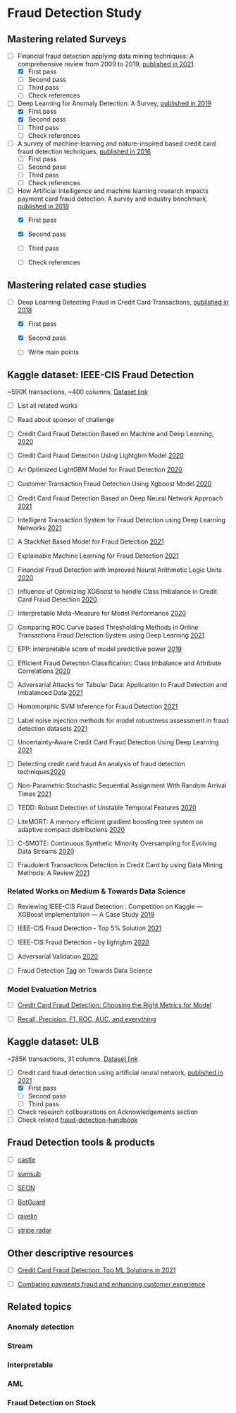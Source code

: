 <div dir="rtl" align='justify'>
</div>

# Fraud Detection Study

## Mastering related Surveys

- [ ] Financial fraud detection applying data mining techniques: A comprehensive review from 2009 to 2019, [published in 2021](https://www.sciencedirect.com/science/article/abs/pii/S1574013721000423)
  - [x] First pass
  - [ ] Second pass
  - [ ] Third pass
  - [ ] Check references
- [ ] Deep Learning for Anomaly Detection: A Survey, [published in 2019](https://arxiv.org/abs/1901.03407)
  - [x] First pass
  - [x] Second pass
  - [ ] Third pass
  - [ ] Check references
- [ ] A survey of machine-learning and nature-inspired based credit card fraud detection techniques, [published in 2016](https://link.springer.com/article/10.1007/s13198-016-0551-y)
  - [ ] First pass
  - [ ] Second pass
  - [ ] Third pass
  - [ ] Check references
- [ ] How Artificial Intelligence and machine learning research impacts payment card fraud detection: A survey and industry benchmark, [published in 2018](https://www.sciencedirect.com/science/article/abs/pii/S0952197618301520)
  - [x] First pass
  - [x] Second pass
  - [ ] Third pass
  - [ ] Check references


## Mastering related case studies
- [ ] Deep Learning Detecting Fraud in Credit Card Transactions, [published in 2018](https://ieeexplore.ieee.org/document/8374722)
  - [x] First pass
  - [x] Second pass
  - [ ] Write main points


## Kaggle dataset: IEEE-CIS Fraud Detection
~590K transactions, ~400 columns, [Dataset link](https://www.kaggle.com/c/ieee-fraud-detection)
- [ ] List all related works
- [ ] Read about sponsor of challenge
- [ ] Credit Card Fraud Detection Based on Machine and Deep Learning, [2020](https://ieeexplore.ieee.org/abstract/document/9078935)
- [ ] Credit Card Fraud Detection Using Lightgbm Model [2020](https://ieeexplore.ieee.org/abstract/document/9134072)
- [ ] An Optimized LightGBM Model for Fraud Detection [2020](https://iopscience.iop.org/article/10.1088/1742-6596/1651/1/012111/meta)
- [ ] Customer Transaction Fraud Detection Using Xgboost Model [2020](https://ieeexplore.ieee.org/abstract/document/9103880)
- [ ] Credit Card Fraud Detection Based on Deep Neural Network Approach [2021](https://ieeexplore.ieee.org/abstract/document/9464555)
- [ ] Intelligent Transaction System for Fraud Detection using Deep Learning Networks [2021](https://iopscience.iop.org/article/10.1088/1742-6596/1916/1/012031/meta)
- [ ] A StackNet Based Model for Fraud Detection [2021](https://ieeexplore.ieee.org/abstract/document/9479505)
- [ ] Explainable Machine Learning for Fraud Detection [2021](https://arxiv.org/abs/2105.06314)
- [ ] Financial Fraud Detection with Improved Neural Arithmetic Logic Units [2020](https://link.springer.com/chapter/10.1007/978-3-030-66981-2_4)
- [ ] Influence of Optimizing XGBoost to handle Class Imbalance in Credit Card Fraud Detection [2020](https://ieeexplore.ieee.org/abstract/document/9214206)
- [ ] Interpretable Meta-Measure for Model Performance [2020](https://arxiv.org/abs/2006.02293)
- [ ] Comparing ROC Curve based Thresholding Methods in Online Transactions Fraud Detection System using Deep Learning [2021](https://ieeexplore.ieee.org/abstract/document/9397167)
- [ ] EPP: interpretable score of model predictive power [2019](https://arxiv.org/abs/1908.09213)
- [ ] Efficient Fraud Detection Classification: Class Imbalance and Attribute Correlations [2020](https://francis-press.com/papers/2505)
- [ ] Adversarial Attacks for Tabular Data: Application to Fraud Detection and Imbalanced Data [2021](https://arxiv.org/abs/2101.08030)
- [ ] Homomorphic SVM Inference for Fraud Detection [2021](https://ruidera.uclm.es/xmlui/handle/10578/28664)
- [ ] Label noise injection methods for model robustness assessment in fraud detection datasets [2021](https://run.unl.pt/handle/10362/112794)
- [ ] Uncertainty-Aware Credit Card Fraud Detection Using Deep Learning [2021](https://arxiv.org/abs/2107.13508)
  
- [ ] Detecting credit card fraud An analysis of fraud detection techniques[2020](https://commons.lib.jmu.edu/cgi/viewcontent.cgi?article=1097&context=honors202029)
- [ ] Non-Parametric Stochastic Sequential Assignment With Random Arrival Times [2021](https://arxiv.org/abs/2106.04944)
- [ ] TEDD: Robust Detection of Unstable Temporal Features [2020](https://ieeexplore.ieee.org/abstract/document/9346515)
- [ ] LiteMORT: A memory efficient gradient boosting tree system on adaptive compact distributions [2020](https://arxiv.org/abs/2001.09419)
- [ ] C-SMOTE: Continuous Synthetic Minority Oversampling for Evolving Data Streams [2020](https://ieeexplore.ieee.org/abstract/document/9377768)
- [ ] Fraudulent Transactions Detection in Credit Card by using Data Mining Methods: A Review [2021](https://www.researchgate.net/publication/348732395_Fraudulent_Transactions_Detection_in_Credit_Card_by_using_Data_Mining_Methods_A_Review)



### Related Works on Medium & Towards Data Science
- [ ] Reviewing IEEE-CIS Fraud Detection : Competition on Kaggle — XGBoost implementation — A Case Study [2019](https://medium.com/@guildbilla/reviewing-ieee-cis-fraud-detection-competition-on-kaggle-top-2-solution-xgboost-b31e77b377b9)
- [ ] IEEE-CIS Fraud Detection - Top 5% Solution [2021](https://towardsdatascience.com/ieee-cis-fraud-detection-top-5-solution-5488fc66e95f)
- [ ] IEEE-CIS Fraud Detection - by lightgbm  [2020](https://towardsdatascience.com/ieee-cis-fraud-detection-by-lightgbm-b8956a8e4b53)
- [ ] Adversarial Validation [2020](https://towardsdatascience.com/adversarial-validation-ca69303543cd)
- [ ] Fraud Detection [Tag](https://towardsdatascience.com/tagged/fraud-detection) on Towards Data Science


### Model Evaluation Metrics
- [ ] [Credit Card Fraud Detection: Choosing the Right Metrics for Model ](https://medium.com/analytics-vidhya/credit-card-fraud-detection-in-depth-study-evaluating-the-classification-model-a3680a5a5897)
- [ ] [Recall, Precision, F1, ROC, AUC, and everything](https://medium.com/swlh/recall-precision-f1-roc-auc-and-everything-542aedf322b9)



## Kaggle dataset: ULB

~285K transactions, 31 columns, [Dataset link](https://www.kaggle.com/mlg-ulb/creditcardfraud)
- [ ] Credit card fraud detection using artificial neural network, [published in 2021](https://www.sciencedirect.com/science/article/pii/S2666285X21000066)
  - [x] First pass
  - [ ] Second pass
  - [ ] Third pass
- [ ] Check research collboarations on Acknowledgements section
- [ ] Check related [fraud-detection-handbook](https://fraud-detection-handbook.github.io/fraud-detection-handbook/Foreword.html)

## Fraud Detection tools & products

- [ ] [castle](https://castle.io/use-cases/transaction-fraud/)

- [ ] [sumsub](https://sumsub.com/payment-fraud/)
- [ ] [SEON](https://learn.seon.io/payment-fraud-prevention-solution)
- [ ] [BotGuard](https://www.humansecurity.com/products/botguard-applications)
- [ ] [ravelin](https://www.ravelin.com/insights/online-payment-fraud)
- [ ] [stripe radar](https://stripe.com/radar)


## Other descriptive resources

- [ ] [Credit Card Fraud Detection: Top ML Solutions in 2021](https://spd.group/machine-learning/credit-card-fraud-detection/)

- [ ] [Combating payments fraud and enhancing customer experience](https://www.mckinsey.com/industries/financial-services/our-insights/combating-payments-fraud-and-enhancing-customer-experience)


## Related topics

### Anomaly detection

### Stream

### Interpretable

### AML

### Fraud Detection on Stock

